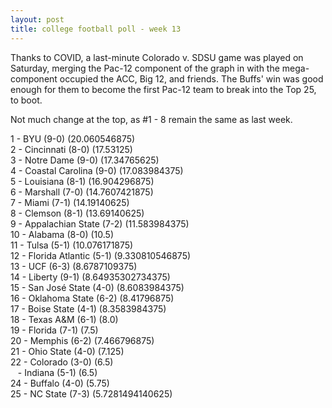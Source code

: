 ```yaml
---
layout: post
title: college football poll - week 13
---
```


Thanks to COVID, a last-minute Colorado v. SDSU game was played on
Saturday, merging the Pac-12 component of the graph in with the
mega-component occupied the ACC, Big 12, and friends.  The Buffs' win
was good enough for them to become the first Pac-12 team to break into
the Top 25, to boot.

Not much change at the top, as #1 - 8 remain the same as last week.

1 - BYU (9-0) (20.060546875)  
2 - Cincinnati (8-0) (17.53125)  
3 - Notre Dame (9-0) (17.34765625)  
4 - Coastal Carolina (9-0) (17.083984375)  
5 - Louisiana (8-1) (16.904296875)  
6 - Marshall (7-0) (14.7607421875)  
7 - Miami (7-1) (14.19140625)  
8 - Clemson (8-1) (13.69140625)  
9 - Appalachian State (7-2) (11.583984375)  
10 - Alabama (8-0) (10.5)  
11 - Tulsa (5-1) (10.076171875)  
12 - Florida Atlantic (5-1) (9.330810546875)  
13 - UCF (6-3) (8.6787109375)  
14 - Liberty (9-1) (8.64935302734375)  
15 - San José State (4-0) (8.6083984375)  
16 - Oklahoma State (6-2) (8.41796875)  
17 - Boise State (4-1) (8.3583984375)  
18 - Texas A&M (6-1) (8.0)  
19 - Florida (7-1) (7.5)  
20 - Memphis (6-2) (7.466796875)  
21 - Ohio State (4-0) (7.125)  
22 - Colorado (3-0) (6.5)  
&nbsp;&nbsp; - Indiana (5-1) (6.5)  
24 - Buffalo (4-0) (5.75)  
25 - NC State (7-3) (5.7281494140625)  
